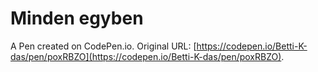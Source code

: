 # Minden egyben

A Pen created on CodePen.io. Original URL: [https://codepen.io/Betti-K-das/pen/poxRBZO](https://codepen.io/Betti-K-das/pen/poxRBZO).

